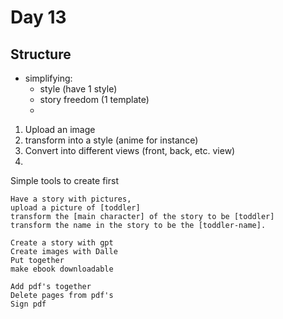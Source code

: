 # Day 13

## Structure

- simplifying:
    - style (have 1 style)
    - story freedom (1 template)
    - 

1. Upload an image
2. transform into a style (anime for instance)
2. Convert into different views (front, back, etc. view)
3. 

Simple tools to create first

```
Have a story with pictures,
upload a picture of [toddler]
transform the [main character] of the story to be [toddler]
transform the name in the story to be the [toddler-name].
```

```
Create a story with gpt
Create images with Dalle
Put together
make ebook downloadable
```

```
Add pdf's together
Delete pages from pdf's
Sign pdf
```


